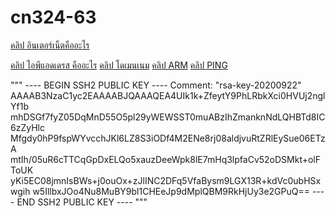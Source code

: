# cn324-63
[คลิป อินเตอร์เน็ตคืออะไร](https://youtu.be/Sgd4gfBOrK0)

[คลิป ไอพีแอดเดรส คืออะไร](https://youtu.be/Rv_ES--s_ks)
[คลิป โดเมนเนม](https://youtu.be/Vk2Breiw94A)
[คลิป ARM](https://youtu.be/UxHvkHNdNEY)
[คลิป PING](https://youtu.be/W-UcBKfPr8w)

"""
---- BEGIN SSH2 PUBLIC KEY ----
Comment: "rsa-key-20200922"
AAAAB3NzaC1yc2EAAAABJQAAAQEA4UIk1k+ZfeytY9PhLRbkXci0HVUj2nglYf1b
mhDSGf7fyZ05DqMnD55O5pl29yWEWSST0muABzIhZmanknNdLQHBTd8IC6zZyHlc
Mfgdy0hP9fspWYvcchJKl6LZ8S3iODf4M2ENe8rj08aldjvuRtZRlEySue06ETzA
mtIh/05uR6cTTCqGpDxELQo5xauzDeeWpk8lE7mHq3lpfaCv52oDSMkt+olFToUK
yKi5EC08jmnIsBWs+j0ouOx+zJlINC2DFq5VfaBysm9LGX13R+kdVc0ubHSxwgih
w5IllbxJOo4Nu8MuBY9bl1CHEeJp9dMplQBM9RkHjUy3e2GPuQ==
---- END SSH2 PUBLIC KEY ----
"""
